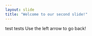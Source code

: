 ```yaml
---
layout: slide
title: "Welcome to our second slide!"
---
```

test tests
Use the left arrow to go back!
